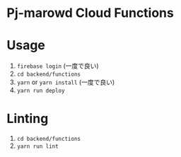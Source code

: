 Pj-marowd Cloud Functions
===

# Usage
1. `firebase login` (一度で良い)
1. `cd backend/functions`
1. `yarn` or `yarn install` (一度で良い)
1. `yarn run deploy`

# Linting
1. ` cd backend/functions `
1. ` yarn run lint `
